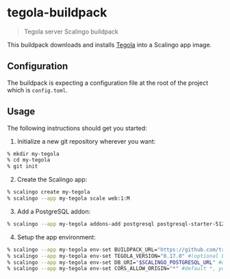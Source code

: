 # tegola-buildpack

> Tegola server Scalingo buildpack

This buildpack downloads and installs [Tegola](https://tegola.io) into a Scalingo app image.

## Configuration

The buildpack is expecting a configuration file at the root of the project
which is `config.toml`.

## Usage

The following instructions should get you started:

1. Initialize a new git repository wherever you want:

```bash
% mkdir my-tegola
% cd my-tegola
% git init
```

2. Create the Scalingo app:

```bash
% scalingo create my-tegola
% scalingo --app my-tegola scale web:1:M
```

3. Add a PostgreSQL addon:

```bash
% scalingo --app my-tegola addons-add postgresql postgresql-starter-512
```

4. Setup the app environment:

```bash
% scalingo --app my-tegola env-set BUILDPACK_URL="https://github.com/tristanrobert/tegola-buildpack.git#main"
% scalingo --app my-tegola env-set TEGOLA_VERSION="0.17.0" #(optional because default is 0.17.0)
% scalingo --app my-tegola env-set DB_URI="$SCALINGO_POSTGRESQL_URL" #db uri to postgresql addon connection
% scalingo --app my-tegola env-set CORS_ALLOW_ORIGIN="*" #default *, you can restrict origins to your custom domain
```
